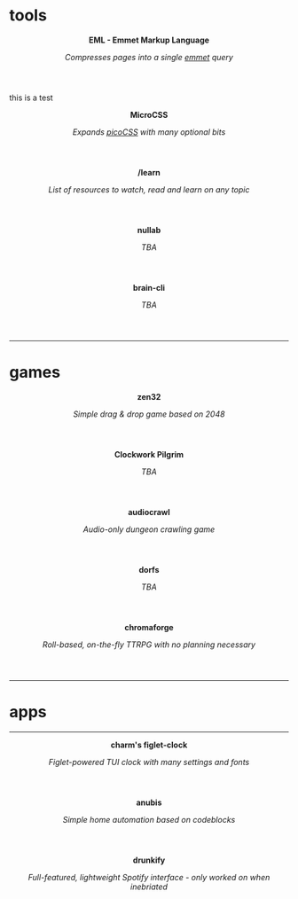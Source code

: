 # tools

<article>

  <header class="headings">

  **EML - Emmet Markup Language**

  _Compresses pages into a single [emmet]() query_
  </header>
  this is a test

</article>

<article>

  <header class="headings">
  
  <a class="nf-fa-github inline" href="https://octoshrimpy.github.io/microcss"></a>
  **MicroCSS**
  
  _Expands [picoCSS](https://picocss.com) with many optional bits_
  </header>

</article>


<article>

  <header class="headings">
  
  <a class="nf-fa-github inline" href="https://github.com/octoshrimpy/learn"></a>
  **/learn**
  
  _List of resources to watch, read and learn on any topic_
  </header>

</article>


<article>

  <header class="headings">
  
  **nullab**
  
  _TBA_
  </header>
  

</article>

<article>

  <header class="headings">
  
  **brain-cli**
  
  _TBA_
  </header>
  

</article>


---

# games

<article>

  <header class="headings">
  
  **zen32**
  
  _Simple drag & drop game based on 2048_
  </header>
  

</article>

<article>
  
  <header class="headings">
  
  **Clockwork Pilgrim**
  
  _TBA_
  </header>
  

</article>

<article>

  <header class="headings">
  
  **audiocrawl**
  
  _Audio-only dungeon crawling game_
  </header>
  

</article>

<article>

  <header class="headings">
  
  **dorfs**
  
  _TBA_
  </header>
  

</article>

<article>

  <header class="headings">
  
  **chromaforge**
  
  _Roll-based, on-the-fly TTRPG with no planning necessary_
  </header>
  

</article>

---

# apps

---

<article>

  <header class="headings">
  
  **charm's figlet-clock**
  
  _Figlet-powered TUI clock with many settings and fonts_
  </header>
  

</article>

<article>

  <header class="headings">
  
  **anubis**
  
  _Simple home automation based on codeblocks_
  </header>
  

</article>


<article>

  <header class="headings">
  
  **drunkify**
  
  _Full-featured, lightweight Spotify interface - only worked on when inebriated_
  </header>
  

</article>
